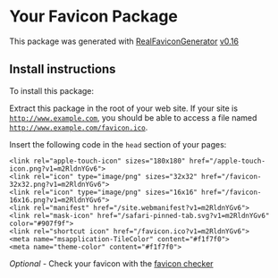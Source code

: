 # Your Favicon Package

This package was generated with [RealFaviconGenerator](https://realfavicongenerator.net/) [v0.16](https://realfavicongenerator.net/change_log#v0.16)

## Install instructions

To install this package:

Extract this package in the root of your web site. If your site is <code>http://www.example.com</code>, you should be able to access a file named <code>http://www.example.com/favicon.ico</code>.

Insert the following code in the `head` section of your pages:

    <link rel="apple-touch-icon" sizes="180x180" href="/apple-touch-icon.png?v1=m2RldnYGv6">
    <link rel="icon" type="image/png" sizes="32x32" href="/favicon-32x32.png?v1=m2RldnYGv6">
    <link rel="icon" type="image/png" sizes="16x16" href="/favicon-16x16.png?v1=m2RldnYGv6">
    <link rel="manifest" href="/site.webmanifest?v1=m2RldnYGv6">
    <link rel="mask-icon" href="/safari-pinned-tab.svg?v1=m2RldnYGv6" color="#907f9f">
    <link rel="shortcut icon" href="/favicon.ico?v1=m2RldnYGv6">
    <meta name="msapplication-TileColor" content="#f1f7f0">
    <meta name="theme-color" content="#f1f7f0">

*Optional* - Check your favicon with the [favicon checker](https://realfavicongenerator.net/favicon_checker)